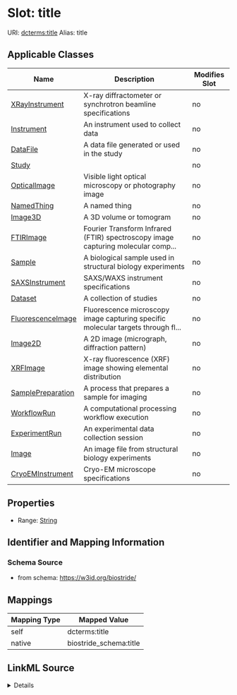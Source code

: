 

# Slot: title 



URI: [dcterms:title](http://purl.org/dc/terms/title)
Alias: title

<!-- no inheritance hierarchy -->





## Applicable Classes

| Name | Description | Modifies Slot |
| --- | --- | --- |
| [XRayInstrument](XRayInstrument.md) | X-ray diffractometer or synchrotron beamline specifications |  no  |
| [Instrument](Instrument.md) | An instrument used to collect data |  no  |
| [DataFile](DataFile.md) | A data file generated or used in the study |  no  |
| [Study](Study.md) |  |  no  |
| [OpticalImage](OpticalImage.md) | Visible light optical microscopy or photography image |  no  |
| [NamedThing](NamedThing.md) | A named thing |  no  |
| [Image3D](Image3D.md) | A 3D volume or tomogram |  no  |
| [FTIRImage](FTIRImage.md) | Fourier Transform Infrared (FTIR) spectroscopy image capturing molecular comp... |  no  |
| [Sample](Sample.md) | A biological sample used in structural biology experiments |  no  |
| [SAXSInstrument](SAXSInstrument.md) | SAXS/WAXS instrument specifications |  no  |
| [Dataset](Dataset.md) | A collection of studies |  no  |
| [FluorescenceImage](FluorescenceImage.md) | Fluorescence microscopy image capturing specific molecular targets through fl... |  no  |
| [Image2D](Image2D.md) | A 2D image (micrograph, diffraction pattern) |  no  |
| [XRFImage](XRFImage.md) | X-ray fluorescence (XRF) image showing elemental distribution |  no  |
| [SamplePreparation](SamplePreparation.md) | A process that prepares a sample for imaging |  no  |
| [WorkflowRun](WorkflowRun.md) | A computational processing workflow execution |  no  |
| [ExperimentRun](ExperimentRun.md) | An experimental data collection session |  no  |
| [Image](Image.md) | An image file from structural biology experiments |  no  |
| [CryoEMInstrument](CryoEMInstrument.md) | Cryo-EM microscope specifications |  no  |






## Properties

* Range: [String](String.md)




## Identifier and Mapping Information






### Schema Source


* from schema: https://w3id.org/biostride/




## Mappings

| Mapping Type | Mapped Value |
| ---  | ---  |
| self | dcterms:title |
| native | biostride_schema:title |




## LinkML Source

<details>
```yaml
name: title
from_schema: https://w3id.org/biostride/
rank: 1000
slot_uri: dcterms:title
alias: title
owner: NamedThing
domain_of:
- NamedThing
range: string

```
</details>